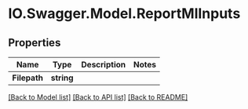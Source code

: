 # IO.Swagger.Model.ReportMlInputs
## Properties

Name | Type | Description | Notes
------------ | ------------- | ------------- | -------------
**Filepath** | **string** |  | 

[[Back to Model list]](../README.md#documentation-for-models) [[Back to API list]](../README.md#documentation-for-api-endpoints) [[Back to README]](../README.md)

